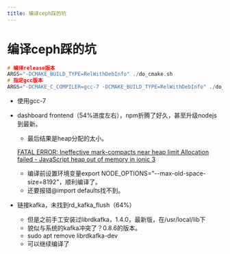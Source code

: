 ```yaml
---
title: 编译ceph踩的坑
---
```


# 编译ceph踩的坑

```cpp
# 编译release版本
ARGS="-DCMAKE_BUILD_TYPE=RelWithDebInfo" ./do_cmake.sh
# 指定gcc版本
ARGS="-DCMAKE_C_COMPILER=gcc-7 -DCMAKE_BUILD_TYPE=RelWithDebInfo" ./do_cmake.sh
```

- 使用gcc-7
- dashboard frontend（54%进度左右），npm折腾了好久，甚至升级nodejs到最新。
    - 最后结果是heap分配的太小。
    
    [FATAL ERROR: Ineffective mark-compacts near heap limit Allocation failed - JavaScript heap out of memory in ionic 3](https://stackoverflow.com/questions/53230823/fatal-error-ineffective-mark-compacts-near-heap-limit-allocation-failed-javas)
    
    - 编译前设置环境变量export NODE_OPTIONS="--max-old-space-size=8192"，顺利编译了。
    - 还要报错@import defaults找不到。
- 链接kafka，未找到rd_kafka_flush（64%）
    - 但是之前手工安装过librdkafka，1.4.0，最新版，在/usr/local/lib下
    - 貌似与系统的kafka冲突了？0.8.6的版本。
    - sudo apt remove librdkafka-dev
    - 可以继续编译了